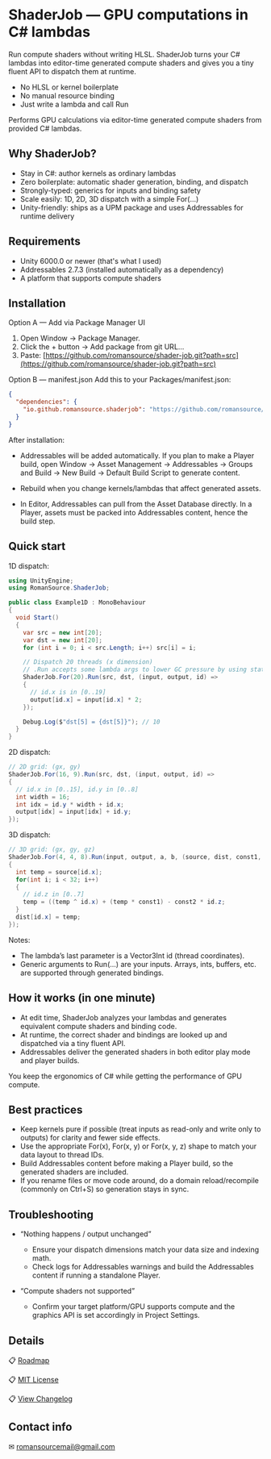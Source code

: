 # ShaderJob — GPU computations in C# lambdas
Run compute shaders without writing HLSL. ShaderJob turns your C# lambdas into editor-time generated compute shaders and gives you a tiny fluent API to dispatch them at runtime.
- No HLSL or kernel boilerplate
- No manual resource binding
- Just write a lambda and call Run

Performs GPU calculations via editor-time generated compute shaders from provided C# lambdas.
## Why ShaderJob?
- Stay in C#: author kernels as ordinary lambdas
- Zero boilerplate: automatic shader generation, binding, and dispatch
- Strongly-typed: generics for inputs and binding safety
- Scale easily: 1D, 2D, 3D dispatch with a simple For(...)
- Unity-friendly: ships as a UPM package and uses Addressables for runtime delivery

## Requirements
- Unity 6000.0 or newer (that's what I used)
- Addressables 2.7.3 (installed automatically as a dependency)
- A platform that supports compute shaders

## Installation
Option A — Add via Package Manager UI
1. Open Window → Package Manager.
2. Click the + button → Add package from git URL...
3. Paste: [https://github.com/romansource/shader-job.git?path=src](https://github.com/romansource/shader-job.git?path=src)

Option B — manifest.json Add this to your Packages/manifest.json:
``` json
{
  "dependencies": {
    "io.github.romansource.shaderjob": "https://github.com/romansource/shader-job.git?path=src"
  }
}
```
After installation:
- Addressables will be added automatically. If you plan to make a Player build, open Window → Asset Management → Addressables → Groups and Build → New Build → Default Build Script to generate content. 
- Rebuild when you change kernels/lambdas that affect generated assets.

- In Editor, Addressables can pull from the Asset Database directly. In a Player, assets must be packed into Addressables content, hence the build step.


## Quick start
1D dispatch:
``` csharp
using UnityEngine;
using RomanSource.ShaderJob; 

public class Example1D : MonoBehaviour
{
  void Start()
  {
    var src = new int[20];
    var dst = new int[20];
    for (int i = 0; i < src.Length; i++) src[i] = i;

    // Dispatch 20 threads (x dimension)
    // .Run accepts some lambda args to lower GC pressure by using static delegates
    ShaderJob.For(20).Run(src, dst, (input, output, id) =>
    {
      // id.x is in [0..19]
      output[id.x] = input[id.x] * 2;
    });

    Debug.Log($"dst[5] = {dst[5]}"); // 10
  }
}
```
2D dispatch:
``` csharp
// 2D grid: (gx, gy)
ShaderJob.For(16, 9).Run(src, dst, (input, output, id) =>
{
  // id.x in [0..15], id.y in [0..8]
  int width = 16;
  int idx = id.y * width + id.x;
  output[idx] = input[idx] + id.y;
});
```
3D dispatch:
``` csharp
// 3D grid: (gx, gy, gz)
ShaderJob.For(4, 4, 8).Run(input, output, a, b, (source, dist, const1, const2, id) =>
{
  int temp = source[id.x];
  for(int i; i < 32; i++)
  {
    // id.z in [0..7]
    temp = ((temp ^ id.x) + (temp * const1) - const2 * id.z;
  }
  dist[id.x] = temp;
});
```

Notes:
- The lambda’s last parameter is a Vector3Int id (thread coordinates).
- Generic arguments to Run(...) are your inputs. Arrays, ints, buffers, etc. are supported through generated bindings.

## How it works (in one minute)
- At edit time, ShaderJob analyzes your lambdas and generates equivalent compute shaders and binding code.
- At runtime, the correct shader and bindings are looked up and dispatched via a tiny fluent API.
- Addressables deliver the generated shaders in both editor play mode and player builds.

You keep the ergonomics of C# while getting the performance of GPU compute.
## Best practices
- Keep kernels pure if possible (treat inputs as read-only and write only to outputs) for clarity and fewer side effects.
- Use the appropriate For(x), For(x, y) or For(x, y, z) shape to match your data layout to thread IDs.
- Build Addressables content before making a Player build, so the generated shaders are included.
- If you rename files or move code around, do a domain reload/recompile (commonly on Ctrl+S) so generation stays in sync.

## Troubleshooting
- “Nothing happens / output unchanged”
    - Ensure your dispatch dimensions match your data size and indexing math.
    - Check logs for Addressables warnings and build the Addressables content if running a standalone Player.

- “Compute shaders not supported”
    - Confirm your target platform/GPU supports compute and the graphics API is set accordingly in Project Settings.

##  Details
📋 [Roadmap](https://github.com/romansource/shader-job/blob/main/Documentation~/ROADMAP.md)

📋 [MIT License](https://github.com/romansource/shader-job/blob/main/LICENSE.md)

📋 [View Changelog](https://github.com/romansource/shader-job/blob/main/Documentation~/CHANGELOG.md)

## Contact info

✉ romansourcemail@gmail.com
